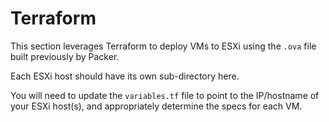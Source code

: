 # Terraform

This section leverages Terraform to deploy VMs to ESXi using the `.ova` file built previously by Packer.

Each ESXi host should have its own sub-directory here.

You will need to update the `variables.tf` file to point to the IP/hostname of your ESXi host(s), and appropriately determine the specs for each VM.